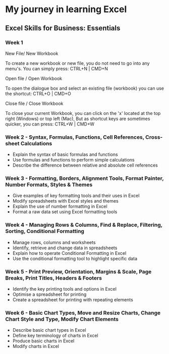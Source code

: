 # My journey in learning Excel

## Excel Skills for Business: Essentials

### Week 1
New File/ New Workbook

To create a new workbook or new file, you do not need to go into any menu's. You can simply press: CTRL+N | CMD+N

Open file / Open Workbook

To open the dialogue box and select an existing file (workbook) you can use the shortcut: CTRL+O | CMD+O

Close file / Close Workbook

To close your current Workbook, you can click on the 'x' located at the top right (Windows) or top left (Mac), But as shortcut keys are sometimes quicker, you can press: CTRL+W | CMD+W
 
 
### Week 2 - Syntax, Formulas, Functions, Cell References, Cross-sheet Calculations
- Explain the syntax of basic formulas and functions
- Use formulas and functions to perform simple calculations
- Describe the difference between relative and absolute cell references


### Week 3 - Formatting, Borders, Alignment Tools, Format Painter, Number Formats, Styles & Themes
- Give examples of key formatting tools and their uses in Excel
- Modify spreadsheets with Excel styles and themes
- Explain the use of number formatting in Excel
- Format a raw data set using Excel formatting tools


### Week 4 - Managing Rows & Columns, Find & Replace, Filtering, Sorting, Conditional Formatting
- Manage rows, columns and worksheets
- Identify, retrieve and change data in spreadsheets
- Explain how to operate Conditional Formatting in Excel
- Use the conditional formatting tool to highlight specific data


### Week 5 - Print Preview, Orientation, Margins & Scale, Page Breaks, Print Titles, Headers & Footers
- Identify the key printing tools and options in Excel
- Optimise a spreadsheet for printing
- Create a spreadsheet for printing with repeating elements


### Week 6 - Basic Chart Types, Move and Resize Charts, Change Chart Style and Type, Modify Chart Elements
- Describe basic chart types in Excel
- Define key terminology of charts in Excel
- Produce basic charts in Excel
- Modify charts in Excel

